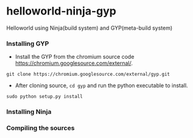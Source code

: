 # helloworld-ninja-gyp

Helloworld using Ninja(build system) and GYP(meta-build system)

### Installing GYP

* Install the GYP from the chromium source code https://chromium.googlesource.com/external/.

```git clone https://chromium.googlesource.com/external/gyp.git```

* After cloning source, ```cd gyp``` and run the python executable to install.

```sudo python setup.py install```

### Installing Ninja

### Compiling the sources
